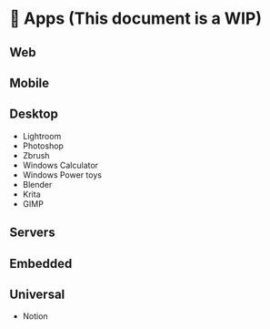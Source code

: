 # 🚧 Apps (This document is a WIP)

## Web

## Mobile

## Desktop

- Lightroom
- Photoshop
- Zbrush
- Windows Calculator
- Windows Power toys
- Blender
- Krita
- GIMP

## Servers

## Embedded

## Universal

- Notion
